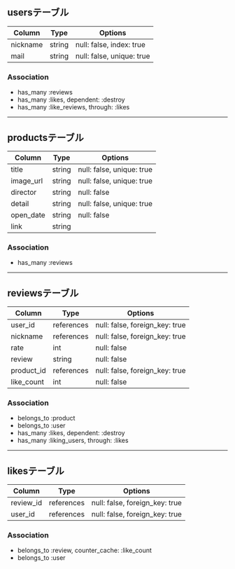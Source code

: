 ## usersテーブル

|Column|Type|Options|
|------|----|-------|
|nickname|string|null: false, index: true|
|mail|string|null: false, unique: true|
### Association
- has_many :reviews
- has_many :likes, dependent: :destroy
- has_many :like_reviews, through: :likes
-----------------------------------------------------
## productsテーブル

|Column|Type|Options|
|------|----|-------|
|title|string|null: false, unique: true|
|image_url|string|null: false, unique: true|
|director|string|null: false|
|detail|string|null: false, unique: true|
|open_date|string|null: false|
|link|string||

### Association
- has_many :reviews
-----------------------------------------------------
## reviewsテーブル

|Column|Type|Options|
|------|----|-------|
|user_id|references|null: false, foreign_key: true|
|nickname|references|null: false, foreign_key: true|
|rate|int|null: false|
|review|string|null: false|
|product_id|references|null: false, foreign_key: true|
|like_count|int|null: false|

### Association
- belongs_to :product
- belongs_to :user
- has_many :likes, dependent: :destroy
- has_many :liking_users, through: :likes
-----------------------------------------------------
## likesテーブル

|Column|Type|Options|
|------|----|-------|
|review_id|references|null: false, foreign_key: true|
|user_id|references|null: false, foreign_key: true|

### Association
- belongs_to :review, counter_cache: :like_count
- belongs_to :user
